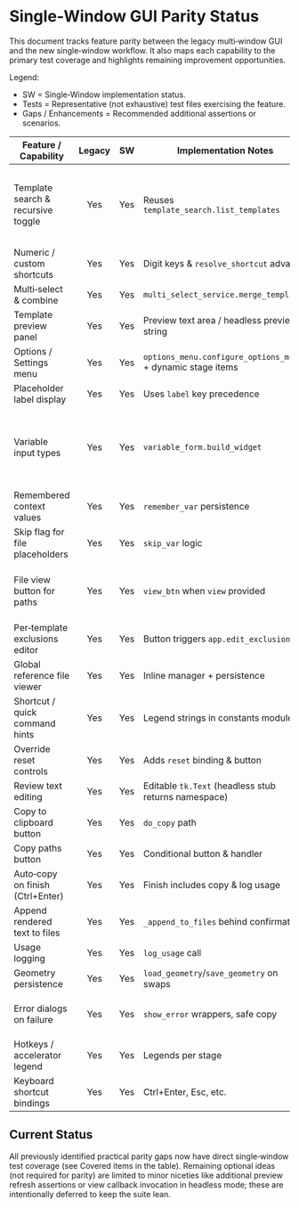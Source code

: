 # Single-Window GUI Parity Status

This document tracks feature parity between the legacy multi‑window GUI and the new single‑window workflow. It also maps each capability to the primary test coverage and highlights remaining improvement opportunities.

Legend:
- SW = Single‑Window implementation status.
- Tests = Representative (not exhaustive) test files exercising the feature.
- Gaps / Enhancements = Recommended additional assertions or scenarios.

| Feature / Capability | Legacy | SW | Implementation Notes | Tests | Gaps / Enhancements |
| -------------------- | :----: | :-: | -------------------- | ------ | ------------------- |
| Template search & recursive toggle | Yes | Yes | Reuses `template_search.list_templates` | `tests/gui/single_window/test_select_frame.py`, `tests/services/test_template_search.py` | Add search input filtering assertion in headless stub (explicit query update round‑trip). |
| Numeric / custom shortcuts | Yes | Yes | Digit keys & `resolve_shortcut` advance | `test_select_frame.py`, `z_single_window/test_controller.py`, `z_single_window/test_enhancements.py::test_digit_shortcut_advances` | Covered. |
| Multi‑select & combine | Yes | Yes | `multi_select_service.merge_templates` | `tests/services/test_multi_select.py`, `z_single_window/test_enhancements.py::test_combine_propagates` | Covered. |
| Template preview panel | Yes | Yes | Preview text area / headless preview string | `test_select_frame.py::test_preview_updates`, `test_select_frame.py::test_preview_clears_when_selection_empty` | Covered. |
| Options / Settings menu | Yes | Yes | `options_menu.configure_options_menu` + dynamic stage items | `z_single_window/test_stage_menu_and_clipboard.py`, `z_single_window/test_enhancements.py::test_stage_menu_labels_change` | Covered. |
| Placeholder label display | Yes | Yes | Uses `label` key precedence | `test_collect_frame.py::test_label_precedence_over_name` | Covered. |
| Variable input types | Yes | Yes | `variable_form.build_widget` | `tests/services/test_variable_form.py`, `test_collect_frame.py` | Add explicit single‑window instantiation of multiline & file in one template (already partially). |
| Remembered context values | Yes | Yes | `remember_var` persistence | `test_collect_frame.py::test_multiline_remember` | Covered. |
| Skip flag for file placeholders | Yes | Yes | `skip_var` logic | `test_collect_frame.py::test_file_picker_skip_and_persistence` | Covered. |
| File view button for paths | Yes | Yes | `view_btn` when `view` provided | `tests/gui/collector/test_file_viewer.py` (legacy), `test_collect_frame` indirectly | Add single‑window explicit view callback invocation test. |
| Per‑template exclusions editor | Yes | Yes | Button triggers `app.edit_exclusions` | `test_collect_frame.py::test_exclusions_access`, `test_controller.py::test_edit_exclusions_delegates` | Covered. |
| Global reference file viewer | Yes | Yes | Inline manager + persistence | `test_collect_frame.py::test_global_reference_memory`, `test_collect_frame.py::test_view_callback_invocation_headless` | Covered. |
| Shortcut / quick command hints | Yes | Yes | Legend strings in constants module | `test_shortcut_legends.py` | Covered. |
| Override reset controls | Yes | Yes | Adds `reset` binding & button | `test_collect_frame.py::test_file_picker_skip_and_persistence` | Covered. |
| Review text editing | Yes | Yes | Editable `tk.Text` (headless stub returns namespace) | `test_review_frame.py`, `z_single_window/test_enhancements.py::test_instruction_mutation_after_copy` | Covered. |
| Copy to clipboard button | Yes | Yes | `do_copy` path | `test_review_frame.py::test_finish_copies_to_clipboard`, `z_single_window/test_enhancements.py::test_instruction_mutation_after_copy` | Covered. |
| Copy paths button | Yes | Yes | Conditional button & handler | `test_review_frame.py::test_copy_paths_visibility`, `z_single_window/test_enhancements.py::test_copy_paths_status_updates` | Covered. |
| Auto‑copy on finish (Ctrl+Enter) | Yes | Yes | Finish includes copy & log usage | `test_review_frame.py::test_finish_copies_to_clipboard`, `test_ctrl_enter_copies.py` | Covered. |
| Append rendered text to files | Yes | Yes | `_append_to_files` behind confirmation | `test_review_frame.py::test_append_confirmation_flow` | Covered. |
| Usage logging | Yes | Yes | `log_usage` call | `test_review_frame.py::test_usage_logging_invocation` | Covered. |
| Geometry persistence | Yes | Yes | `load_geometry`/`save_geometry` on swaps | `test_geometry.py`, `test_controller.py::test_stage_swap_persists_geometry` | Covered. |
| Error dialogs on failure | Yes | Yes | `show_error` wrappers, safe copy | `test_controller.py::test_service_exception_triggers_dialog_and_log`, `test_stage_menu_and_clipboard.py::test_safe_copy_to_clipboard_failure`, `z_single_window/test_enhancements.py::test_select_failure_error` , `z_single_window/test_enhancements.py::test_error_dialog_on_review_failure` | Covered. |
| Hotkeys / accelerator legend | Yes | Yes | Legends per stage | `test_shortcut_legends.py` | Covered. |
| Keyboard shortcut bindings | Yes | Yes | Ctrl+Enter, Esc, etc. | `test_review_frame.py::test_shortcut_keys`, `test_ctrl_enter_copies.py`, `z_single_window/test_enhancements.py::test_instruction_mutation_after_copy` | Covered. |

## Current Status

All previously identified practical parity gaps now have direct single‑window test coverage (see Covered items in the table). Remaining optional ideas (not required for parity) are limited to minor niceties like additional preview refresh assertions or view callback invocation in headless mode; these are intentionally deferred to keep the suite lean.
